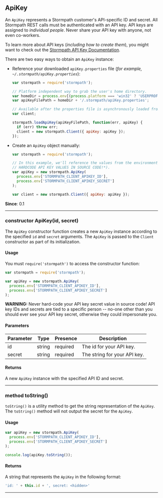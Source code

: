 ## ApiKey

An `ApiKey` represents a Stormpath customer's API-specific ID and secret.  All
Stormpath REST calls must be authenticated with an API key.  API keys are
assigned to *individual people*.  Never share your API key with anyone, not
even co-workers.

To learn more about API keys (*including how to create them*), you might want
to check out the [Stormpath API Key Documentation][].

There are two easy ways to obtain an `ApiKey` instance:

* Reference your downloaded `apiKey.properties` file (*for example,
  `~/.stormpath/apiKey.properties`*):

  ```javascript
  var stormpath = require('stormpath');

  // Platform independent way to grab the user's home directory.
  var homeDir = process.env[(process.platform === 'win32' ? 'USERPROFILE' : 'HOME')];
  var apiKeyFilePath = homeDir + '/.stormpath/apiKey.properties';

  // Available after the properties file is asynchronously loaded from disk.
  var client;

  stormpath.loadApiKey(apiKeyFilePath, function(err, apiKey) {
    if (err) throw err;
    client = new stormpath.Client({ apiKey: apiKey });
  });
  ```

* Create an `ApiKey` object manually:

  ```javascript
  var stormpath = require('stormpath');

  // In this example, we'll reference the values from the environment (*NEVER
  // HARDCODE API KEY VALUES IN SOURCE CODE!*).
  var apiKey = new stormpath.ApiKey(
    process.env['STORMPATH_CLIENT_APIKEY_ID'],
    process.env['STORMPATH_CLIENT_APIKEY_SECRET']
  );

  var client = new stormpath.Client({ apiKey: apiKey });
  ```

**Since**: 0.1

---


<a name="ctor"></a>
### <span class="member">constructor</span> ApiKey(id, secret)

The `ApiKey` constructor function creates a new `ApiKey` instance according to
the specified `id` and `secret` arguments.  The `ApiKey` is passed to the
`Client` constructor as part of its initialization.


#### Usage

You must `require('stormpath')` to access the constructor function:

```javascript
var stormpath = require('stormpath');

var apiKey = new stormpath.ApiKey(
  process.env['STORMPATH_CLIENT_APIKEY_ID'],
  process.env['STORMPATH_CLIENT_APIKEY_SECRET']
);
```

**WARNING:** Never hard-code your API key secret value in source code!  API key
IDs and secrets are tied to a specific person -- no-one other than you should
ever see your API key secret, otherwise they could impersonate you.


#### Parameters

| Parameter   | Type            | Presence   | Description
|-------------|---------------- |----------- | -----------
| id          | string          | required   | The id for your API key.
| secret      | string          | required   | The string for your API key.


#### Returns

A new `ApiKey` instance with the specified API ID and secret.

---


<a name="toString"></a>
### <span class="member">method</span> toString()

`toString()` is a utility method to get the string representation of the
`ApiKey`.  The `toString()` method will not output the secret for the `ApiKey`.


#### Usage

```javascript
var apiKey = new stormpath.ApiKey(
  process.env['STORMPATH_CLIENT_APIKEY_ID'],
  process.env['STORMPATH_CLIENT_APIKEY_SECRET']
);

console.log(apiKey.toString());
```


#### Returns

A string that represents the `ApiKey` in the following format:

```javascript
'id: ' + this.id + ', secret: <hidden>'
```

---


  [Stormpath API Key Documentation]: http://docs.stormpath.com/rest/quickstart/#get-an-api-key "Stormpath API Key Documentation"
